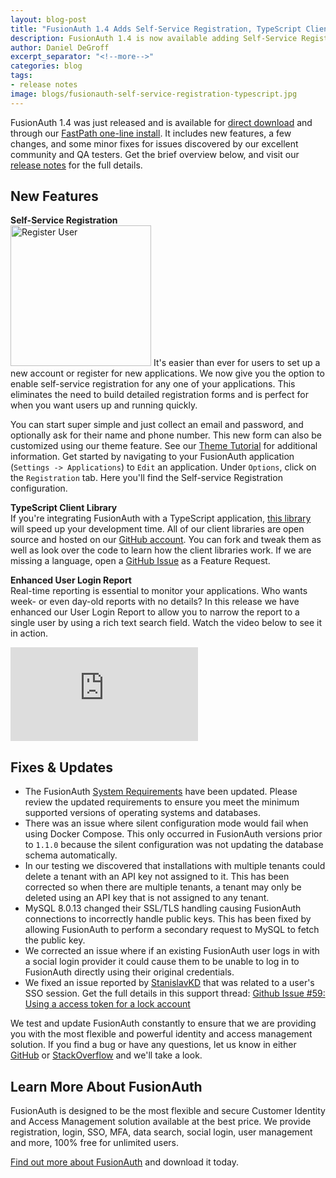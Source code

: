 ```yaml
---
layout: blog-post
title: "FusionAuth 1.4 Adds Self-Service Registration, TypeScript Client Library & More"
description: FusionAuth 1.4 is now available adding Self-Service Registration, Typescript Client Library and more.
author: Daniel DeGroff
excerpt_separator: "<!--more-->"
categories: blog
tags:
- release notes
image: blogs/fusionauth-self-service-registration-typescript.jpg
---
```


FusionAuth 1.4 was just released and is available for [direct download](/download) and through our [FastPath one-line install](/). It includes new features, a few changes, and some minor fixes for issues discovered by our excellent community and QA testers. Get the brief overview below, and visit our [release notes](/docs/v1/tech/release-notes/#version-1-4-0) for the full details.

<!--more-->

## New Features


**Self-Service Registration**<br>
<img src="/assets/img/blogs/register-form.png" alt="Register User" class="float-right mb-3 ml-3" style="width: 225px;"/>
It's easier than ever for users to set up a new account or register for new applications. We now give you the option to enable self-service registration for any one of your applications. This eliminates the need to build detailed registration forms and is perfect for when you want users up and running quickly.

You can start super simple and just collect an email and password, and optionally ask for their name and phone number. This new form can also be customized using our theme feature. See our [Theme Tutorial](/docs/v1/tech/themes/overview) for additional information. Get started by navigating to your FusionAuth application (`Settings -> Applications`) to `Edit` an application. Under `Options`, click on the `Registration` tab. Here you'll find the Self-service Registration configuration.



**TypeScript Client Library**<br>
If you're integrating FusionAuth with a TypeScript application, [this library](/docs/v1/tech/client-libraries/typescript) will speed up your development time. All of our client libraries are open source and hosted on our [GitHub account](https://github.com/FusionAuth "Jump to GitHub"). You can fork and tweak them as well as look over the code to learn how the client libraries work. If we are missing a language, open a [GitHub Issue](https://github.com/FusionAuth/fusionauth-issues/issues "Jump to GitHub") as a Feature Request.

**Enhanced User Login Report**<br>
Real-time reporting is essential to monitor your applications. Who wants week- or even day-old reports with no details? In this release we have enhanced our User Login Report to allow you to narrow the report to a single user by using a rich text search field. Watch the video below to see it in action.

<div class="d-flex justify-content-center mb-5 mt-1 youtube">
<iframe src="https://www.youtube.com/embed/IPB8Rig52PI" frameborder="0" allow="accelerometer; autoplay; encrypted-media; gyroscope; picture-in-picture" allowfullscreen></iframe>
</div>

## Fixes & Updates

- The FusionAuth [System Requirements](/docs/v1/tech/installation-guide/system-requirements) have been updated. Please review the updated requirements to ensure you meet the minimum supported versions of operating systems and databases.
- There was an issue where silent configuration mode would fail when using Docker Compose. This only occurred in FusionAuth versions prior to `1.1.0` because the silent configuration was not updating the database schema automatically.
- In our testing we discovered that installations with multiple tenants could delete a tenant with an API key not assigned to it. This has been corrected so when there are multiple tenants, a tenant may only be deleted using an API key that is not assigned to any tenant.
- MySQL 8.0.13 changed their SSL/TLS handling causing FusionAuth connections to incorrectly handle public keys. This has been fixed by allowing FusionAuth to perform a secondary request to MySQL to fetch the public key.
- We corrected an issue where if an existing FusionAuth user logs in with a social login provider it could cause them to be unable to log in to FusionAuth directly using their original credentials.
- We fixed an issue reported by [StanislavKD](https://github.com/StanislavKD) that was related to a user's SSO session. Get the full details in this support thread:  [Github Issue #59: Using a access token for a lock account](https://github.com/FusionAuth/fusionauth-issues/issues/59 "Jump to GitHub")

We test and update FusionAuth constantly to ensure that we are providing you with the most flexible and powerful identity and access management solution. If you find a bug or have any questions, let us know in either [GitHub](https://github.com/FusionAuth/fusionauth-issues "Jump to GitHub") or [StackOverflow](https://stackoverflow.com/questions/tagged/fusionauth "Jump to StackOverflow") and we'll take a look.

## Learn More About FusionAuth

FusionAuth is designed to be the most flexible and secure Customer Identity and Access Management solution available at the best price. We provide registration, login, SSO, MFA, data search, social login, user management and more, 100% free for unlimited users.

[Find out more about FusionAuth](/ "FusionAuth Home") and download it today.
